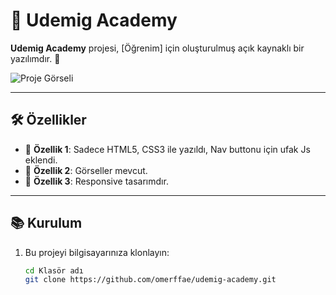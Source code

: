 # 📌 Udemig Academy

**Udemig Academy** projesi, [Öğrenim] için oluşturulmuş açık kaynaklı bir yazılımdır. 🚀  

![Proje Görseli](udemig-academy-gif.gif)  

---

## 🛠️ Özellikler

- 🔹 **Özellik 1**: Sadece HTML5, CSS3 ile yazıldı, Nav buttonu için ufak Js eklendi.  
- 🔹 **Özellik 2**: Görseller mevcut.  
- 🔹 **Özellik 3**: Responsive tasarımdır.  

---

## 📚 Kurulum

1. Bu projeyi bilgisayarınıza klonlayın:  
   ```bash
   cd Klasör adı
   git clone https://github.com/omerffae/udemig-academy.git